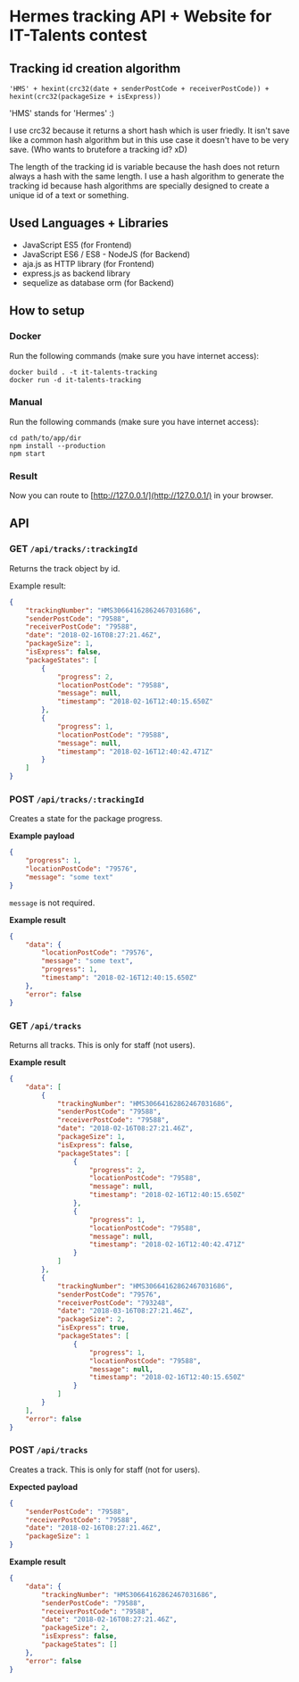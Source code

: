 # Hermes tracking API + Website for IT-Talents contest

## Tracking id creation algorithm

`'HMS' + hexint(crc32(date + senderPostCode + receiverPostCode)) + hexint(crc32(packageSize + isExpress))`

'HMS' stands for 'Hermes' :)

I use crc32 because it returns a short hash which is user friedly.
It isn't save like a common hash algorithm but in this use case it doesn't have to be very save. (Who wants to brutefore a tracking id? xD)

The length of the tracking id is variable because the hash does not return always a hash with the same length.
I use a hash algorithm to generate the tracking id because hash algorithms are specially designed to create a unique id of a text or something.

## Used Languages + Libraries

 * JavaScript ES5 (for Frontend)
 * JavaScript ES6 / ES8 - NodeJS (for Backend)
 * aja.js as HTTP library (for Frontend)
 * express.js as backend library
 * sequelize as database orm (for Backend)

## How to setup

### Docker
Run the following commands (make sure you have internet access):
```
docker build . -t it-talents-tracking
docker run -d it-talents-tracking
```

### Manual
Run the following commands (make sure you have internet access):
```
cd path/to/app/dir
npm install --production
npm start
```

### Result
Now you can route to [http://127.0.0.1/](http://127.0.0.1/) in your browser.


## API

### GET `/api/tracks/:trackingId`
Returns the track object by id.

Example result:
```JSON
{
    "trackingNumber": "HMS30664162862467031686",
    "senderPostCode": "79588",
    "receiverPostCode": "79588",
    "date": "2018-02-16T08:27:21.46Z",
    "packageSize": 1,
    "isExpress": false,
    "packageStates": [
        {
            "progress": 2,
            "locationPostCode": "79588",
            "message": null,
            "timestamp": "2018-02-16T12:40:15.650Z"
        },
        {
            "progress": 1,
            "locationPostCode": "79588",
            "message": null,
            "timestamp": "2018-02-16T12:40:42.471Z"
        }
    ]
}
```

### POST `/api/tracks/:trackingId`
Creates a state for the package progress.

**Example payload**
```JSON
{
    "progress": 1,
    "locationPostCode": "79576",
    "message": "some text"
}
```
`message` is not required.

**Example result**
```JSON
{
    "data": {
        "locationPostCode": "79576",
        "message": "some text",
        "progress": 1,
        "timestamp": "2018-02-16T12:40:15.650Z"
    },
    "error": false
}
```

### GET `/api/tracks`
Returns all tracks. This is only for staff (not users).

**Example result**
```JSON
{
    "data": [
        {
            "trackingNumber": "HMS30664162862467031686",
            "senderPostCode": "79588",
            "receiverPostCode": "79588",
            "date": "2018-02-16T08:27:21.46Z",
            "packageSize": 1,
            "isExpress": false,
            "packageStates": [
                {
                    "progress": 2,
                    "locationPostCode": "79588",
                    "message": null,
                    "timestamp": "2018-02-16T12:40:15.650Z"
                },
                {
                    "progress": 1,
                    "locationPostCode": "79588",
                    "message": null,
                    "timestamp": "2018-02-16T12:40:42.471Z"
                }
            ]
        },
        {
            "trackingNumber": "HMS30664162862467031686",
            "senderPostCode": "79576",
            "receiverPostCode": "793248",
            "date": "2018-03-16T08:27:21.46Z",
            "packageSize": 2,
            "isExpress": true,
            "packageStates": [
                {
                    "progress": 1,
                    "locationPostCode": "79588",
                    "message": null,
                    "timestamp": "2018-02-16T12:40:15.650Z"
                }
            ]
        }
    ],
    "error": false
}
```

### POST `/api/tracks`
Creates a track. This is only for staff (not for users).

**Expected payload**
```JSON
{
	"senderPostCode": "79588",
	"receiverPostCode": "79588",
	"date": "2018-02-16T08:27:21.46Z",
	"packageSize": 1
}
```

**Example result**
```JSON
{
    "data": {
        "trackingNumber": "HMS30664162862467031686",
        "senderPostCode": "79588",
        "receiverPostCode": "79588",
        "date": "2018-02-16T08:27:21.46Z",
        "packageSize": 2,
        "isExpress": false,
        "packageStates": []
    },
    "error": false
}
```

